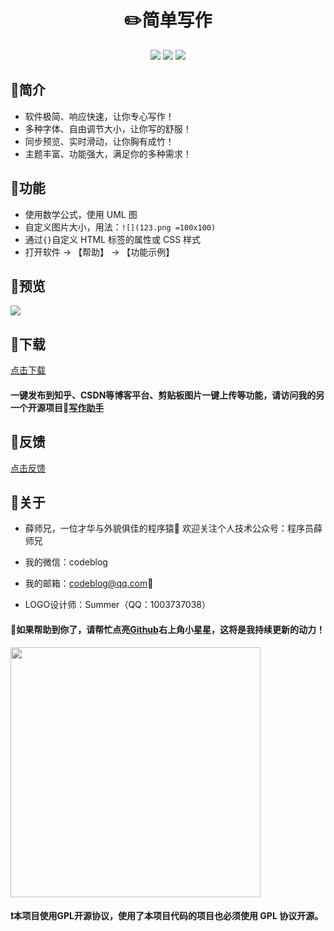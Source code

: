 <div align="center">
<h1>✏️简单写作️</h1>
<img src="https://img.shields.io/github/license/ystcode/JustWrite"/>
<img src="https://img.shields.io/static/v1?label=electron&message=6.0.12&color="/>
<img src="https://img.shields.io/badge/platform-mac|window|linux-lightgrey.svg"/>
</div>

## 🚩简介

- 软件极简、响应快速，让你专心写作！
- 多种字体、自由调节大小，让你写的舒服！
- 同步预览、实时滑动，让你胸有成竹！
- 主题丰富、功能强大，满足你的多种需求！

## 🚩功能

- 使用数学公式，使用 UML 图
- 自定义图片大小，用法：`![](123.png =100x100)`
- 通过`{}`自定义 HTML 标签的属性或 CSS 样式
- 打开软件 -> 【帮助】 -> 【功能示例】

## 🚩预览

![](https://imgkr.cn-bj.ufileos.com/e21be7ed-3d15-4425-bd99-1b758960050e.png)

## 🚩下载

[点击下载](https://github.com/ystcode/JustWrite/releases)

#### 一键发布到知乎、CSDN等博客平台、剪贴板图片一键上传等功能，请访问我的另一个开源项目📝[写作助手](https://github.com/ystcode/BlogHelper)

## 🚩反馈

[点击反馈](https://github.com/ystcode/JustWrite/issues)

## 🚩关于

- 薛师兄，一位才华与外貌俱佳的程序猿🐒 欢迎关注个人技术公众号：程序员薛师兄

- 我的微信：codeblog

- 我的邮箱：[codeblog@qq.com](mailto:codeblog@qq.com)📩

- LOGO设计师：Summer（QQ：1003737038）

#### 📣如果帮助到你了，请帮忙点亮[Github](https://github.com/ystcode/JustWrite)右上角小星星，这将是我持续更新的动力！

<img src='https://i.loli.net/2020/01/13/pPoFNwT6fKCZQ2i.png' width="400px" />

#### ❗本项目使用GPL开源协议，使用了本项目代码的项目也必须使用 GPL 协议开源。

